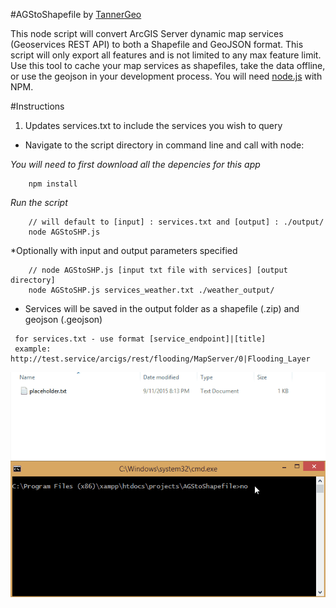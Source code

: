 #AGStoShapefile by [TannerGeo](http://tannergeo.com)

This node script will convert ArcGIS Server dynamic map services (Geoservices REST API) to both a Shapefile and GeoJSON format.  This script will only export all features and is not limited to any max feature limit.  Use this tool to cache your map services as shapefiles, take the data offline, or use the geojson in your development process.  You will need [node.js](https://nodejs.org/en/) with NPM.

#Instructions
1. Updates services.txt to include the services you wish to query
* Navigate to the script directory in command line and call with node:

*You will need to first download all the depencies for this app*

```
    npm install
```

*Run the script*
```
    // will default to [input] : services.txt and [output] : ./output/
    node AGStoSHP.js
```

*Optionally with input and output parameters specified
```
    // node AGStoSHP.js [input txt file with services] [output directory]
    node AGStoSHP.js services_weather.txt ./weather_output/
```

+ Services will be saved in the output folder as a shapefile (.zip) and geojson (.geojson)

```
 for services.txt - use format [service_endpoint]|[title]
 example: http://test.service/arcigs/rest/flooding/MapServer/0|Flooding_Layer
```

![screen capture](./screenshot.gif)



